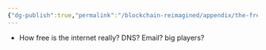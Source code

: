 ```yaml
---
{"dg-publish":true,"permalink":"/blockchain-reimagined/appendix/the-free-internet/","hide":true,"created":"2024-08-18T19:24:10.710+01:00","updated":"2024-10-26T14:15:55.783+01:00"}
---
```


- How free is the internet really? DNS? Email? big players? 